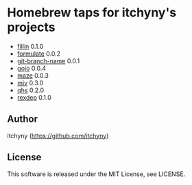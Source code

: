 # Homebrew taps for itchyny's projects

- [fillin](https://github.com/itchyny/fillin) 0.1.0
- [formulate](https://github.com/itchyny/formulate) 0.0.2
- [git-branch-name](https://github.com/itchyny/git-branch-name) 0.0.1
- [gojo](https://github.com/itchyny/gojo) 0.0.4
- [maze](https://github.com/itchyny/maze) 0.0.3
- [miv](https://github.com/itchyny/miv) 0.3.0
- [qhs](https://github.com/itchyny/qhs) 0.2.0
- [rexdep](https://github.com/itchyny/rexdep) 0.1.0

## Author
itchyny (https://github.com/itchyny)

## License
This software is released under the MIT License, see LICENSE.
